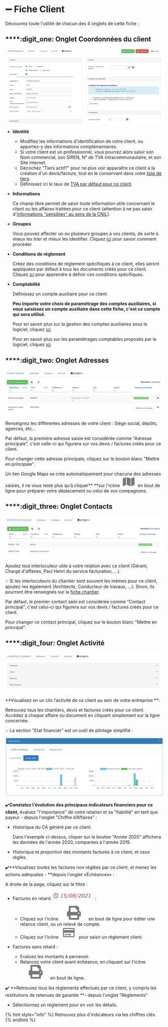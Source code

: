 # ➖ Fiche Client

Découvrez toute l'utilité de chacun des 4 onglets de cette fiche :

## ****:digit_one: **Onglet  Coordonnées du client**

![](../../../.gitbook/assets/screenshot-175-.png)



*   **Identité**

    * Modifiez les informations d'identification de votre client, ou apportez-y des informations complémentaires.
    * Si votre client est un professionnel, vous pourrez alors saisir son Nom commercial, son SIREN, N° de TVA intracommunautaire, et son Site internet.
    * Décochez "Tiers actif?" pour ne plus voir apparaître ce client à la création d'un devis/facture, tout en le conservant dans votre [liste de tiers](../les-listes-de-tiers.md).
    * Définissez ici le taux de [TVA par défaut pour ce client](tva.md).




*   **Informations**

    Ce champ libre permet de saisir toute information utile concernant le client ou les affaires traitées pour ce client (attention à ne pas saisir d'[informations "sensibles" au sens de la CNIL](https://www.cnil.fr/fr/cnil-direct/question/une-donnee-sensible-cest-quoi)).


*   **Groupes**

    Vous pouvez affecter un ou plusieurs groupes à vos clients, de sorte à mieux les trier et mieux les identifier. Cliquez [ici](../categories-et-groupes-de-tiers.md#groupes-de-tiers) pour savoir comment procéder.


*   **Conditions de règlement**

    Créez des conditions de règlement spécifiques à ce client, elles seront appliquées par défaut à tous les documents créés pour ce client. Cliquez [ici](../../../aide-au-demarrage/parametrage-de-mon-entreprise/conditions-de-reglement.md#conditions-de-reglement-specifiques) pour apprendre à définir ces conditions spécifiques.


*   **Comptabilité**

    Définissez un compte auxiliaire pour ce client.

    **Peu importe votre choix de paramétrage des comptes auxiliaires, si vous saisissez un compte auxiliaire dans cette fiche, c'est ce compte qui sera utilisé.**

    Pour en savoir plus sur la gestion des comptes auxiliaires sous le logiciel, cliquez [ici](../../exports-comptables/).

    Pour en savoir plus sur les paramétrages comptables proposés par le logiciel, cliquez [ici](../../exports-comptables/).



## ****:digit_two: **Onglet  Adresses**

![](../../../.gitbook/assets/screenshot-180-.png)

Renseignez les différentes adresses de votre client : Siège social, dépôts, agences, etc...

Par défaut, la première adresse saisie est considérée comme "Adresse principale", c'est celle-ci qui figurera sur vos devis / factures créés pour ce client.

Pour changer cette adresse principale, cliquez sur le bouton blanc "Mettre en principale".

Un lien Google Maps se crée automatiquement pour chacune des adresses saisies, il ne vous reste plus qu’à cliquer** **sur l'icône![](../../../.gitbook/assets/screenshot-181-.png)en bout de ligne pour préparer votre déplacement ou celui de vos compagnons.



## ****:digit_three: **Onglet  Contacts**

![](../../../.gitbook/assets/screenshot-182-.png)

Ajoutez tout interlocuteur utile à votre relation avec ce client (Gérant, Chargé d'affaires, Paul Henri du service facturation, ...).

:bulb: Si les interlocuteurs du chantier sont souvent les mêmes pour ce client, ajoutez-les également (Architecte, Conducteur de travaux, ...). Sinon, ils pourront être renseignés sur la [fiche chantier](../../les-chantiers-1/la-fiche-chantier-en-detail.md#onglet-contacts).

Par défaut, le premier contact saisi est considérée comme "Contact principal", c'est celui-ci qui figurera sur vos devis / factures créés pour ce client.

Pour changer ce contact principal, cliquez sur le bouton blanc "Mettre en principal".



## ****:digit_four: **Onglet  Activité**

![](../../../.gitbook/assets/screenshot-184-.png)

**Visualisez en un clic l’activité de ce client au sein de votre entreprise **: 

Retrouvez tous les chantiers, devis et factures créés pour ce client. Accédez à chaque affaire ou document en cliquant simplement sur la ligne concernée.

:bulb: La section "Etat financier" est un outil de pilotage simplifié :

![](../../../.gitbook/assets/screenshot-183-.png)

:heavy_check_mark:**Constatez l'évolution des principaux indicateurs financiers pour ce client**, évaluez "l'importance" de votre relation et sa "fiabilité" en tant que payeur - depuis l'onglet "Chiffre d’Affaires" :

*   Historique du CA généré par ce client. 

    Dans l'exemple ci-dessus, cliquer sur le bouton "Année 2020" affichera les données de l'année 2020, comparées à l'année 2019.


* Historique et proportion des montants facturés à ce client, et ceux réglés.



:heavy_check_mark:**Visualisez toutes les factures non réglées par ce client, et menez les actions adéquates - **depuis l'onglet «Échéances» :

A droite de la page, cliquez sur le filtre :

*   Factures en retard![](../../../.gitbook/assets/screenshot-186-.png) :

    * Cliquez sur l'icône![](../../../.gitbook/assets/screenshot-185a-.png)en bout de ligne pour éditer une relance client, ou un relevé de compte.
    * Cliquez sur l'icône![](../../../.gitbook/assets/screenshot-185-.png)pour saisir un règlement client.


* Factures sans retard :
  * Evaluez les montants à percevoir.
  *   Relancez votre client avant échéance, en cliquant sur l'icône![](../../../.gitbook/assets/screenshot-185a-.png)en bout de ligne.



:heavy_check_mark: **Retrouvez tous les règlements effectués par ce client, y compris les restitutions de retenues de garantie **- depuis l'onglet "Règlements"

* Sélectionnez un règlement pour en voir les détails.



{% hint style="info" %}
Retrouvez plus d'indicateurs via les chiffres clés.
{% endhint %}



